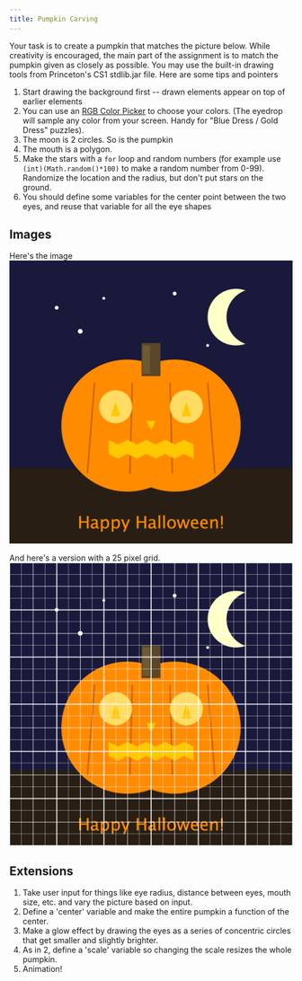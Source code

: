 ```yaml
---
title: Pumpkin Carving
---
```


Your task is to create a pumpkin that matches the picture below. While creativity is encouraged, the main part of the assignment is to match the pumpkin given as closely as possible. You may use the built-in drawing tools from Princeton's CS1 stdlib.jar file. Here are some tips and pointers

1. Start drawing the background first -- drawn elements appear on top of earlier elements
2. You can use an [RGB Color Picker](https://rgbcolorpicker.com/) to choose your colors. (The eyedrop will sample any color from your screen. Handy for "Blue Dress / Gold Dress" puzzles).
3. The moon is 2 circles. So is the pumpkin
4. The mouth is a polygon.
5. Make the stars with a `for` loop and random numbers (for example use `(int)(Math.random()*100)` to make a random number from 0-99). Randomize the location and the radius, but don't put stars on the ground.
6. You should define some variables for the center point between the two eyes, and reuse that variable for all the eye shapes
## Images

Here's the image
![pumpkin](Pumpkin.png)

And here's a version with a 25 pixel grid.
![grid](GridPumpkin.png)

## Extensions

1. Take user input for things like eye radius, distance between eyes, mouth size, etc. and vary the picture based on input.
2. Define a 'center' variable and make the entire pumpkin a function of the center.
3. Make a glow effect by drawing the eyes as a series of concentric circles that get smaller and slightly brighter.
4. As in 2, define a 'scale' variable so changing the scale resizes the whole pumpkin.
5. Animation!